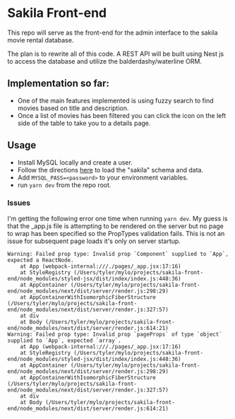 # Sakila Front-end

This repo will serve as the front-end for the admin interface to the sakila movie rental database.

The plan is to rewrite all of this code. A REST API will be built using Nest js to access the database and utilize the
balderdashy/waterline ORM.

## Implementation so far:

- One of the main features implemented is using fuzzy search to find movies based on title and description.
- Once a list of movies has been filtered you can click the icon on the left side of the table to take you to a details
  page.

## Usage

- Install MySQL locally and create a user.
- Follow the directions [here](https://dev.mysql.com/doc/sakila/en/) to load the "sakila" schema and data.
- Add `MYSQL_PASS=<password>` to your environment variables.
- run `yarn dev` from the repo root.

### Issues

I'm getting the following error one time when running `yarn dev`. My guess is that the _app.js file is attempting to be
rendered on the server but no page to wrap has been specified so the PropTypes validation fails. This is not an issue
for subsequent page loads it's only on server startup.

```
Warning: Failed prop type: Invalid prop `Component` supplied to `App`, expected a ReactNode.
    at App (webpack-internal:///./pages/_app.jsx:17:16)
    at StyleRegistry (/Users/tyler/mylo/projects/sakila-front-end/node_modules/styled-jsx/dist/index/index.js:448:36)
    at AppContainer (/Users/tyler/mylo/projects/sakila-front-end/node_modules/next/dist/server/render.js:298:29)
    at AppContainerWithIsomorphicFiberStructure (/Users/tyler/mylo/projects/sakila-front-end/node_modules/next/dist/server/render.js:327:57)
    at div
    at Body (/Users/tyler/mylo/projects/sakila-front-end/node_modules/next/dist/server/render.js:614:21)
Warning: Failed prop type: Invalid prop `pageProps` of type `object` supplied to `App`, expected `array`.
    at App (webpack-internal:///./pages/_app.jsx:17:16)
    at StyleRegistry (/Users/tyler/mylo/projects/sakila-front-end/node_modules/styled-jsx/dist/index/index.js:448:36)
    at AppContainer (/Users/tyler/mylo/projects/sakila-front-end/node_modules/next/dist/server/render.js:298:29)
    at AppContainerWithIsomorphicFiberStructure (/Users/tyler/mylo/projects/sakila-front-end/node_modules/next/dist/server/render.js:327:57)
    at div
    at Body (/Users/tyler/mylo/projects/sakila-front-end/node_modules/next/dist/server/render.js:614:21)
```